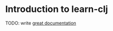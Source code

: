 # Introduction to learn-clj

TODO: write [great documentation](http://jacobian.org/writing/what-to-write/)
